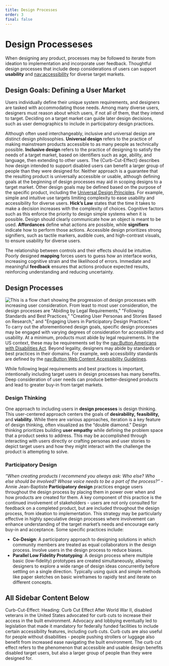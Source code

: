 ```yaml
---
title: Design Processes
order: 3
final: false
---
```


# Design Processeses

When designing any product, processes may be followed to iterate from ideation to implementation and incorporate user feedback. Thoughtful design processes that include deep considerations of users can support **usability** and [nav:accessibility](accessibility/whatIsAccessibility) for diverse target markets.

## Design Goals: Defining a User Market

Users individually define their unique system requirements, and designers are tasked with accommodating those needs. Among many diverse users, designers must reason about which users, if not all of them, that they intend to target. Deciding on a target market can guide later design decisions, such as user demographics to include in participatory design practices.

Although often used interchangeably, inclusive and universal design are distinct design philosophies. **Universal design** refers to the practice of making mainstream products accessible to as many people as technically possible. **Inclusive design** refers to the practice of designing to satisfy the needs of a target market, based on identifiers such as age, ability, and language, then extending to other users. The {Curb-Cut-Effect} describes how design intended to support disabled users can benefit a larger group of people than they were designed for. Neither approach is a guarantee that the resulting product is universally accessible or usable, although defining goals at the beginning of design processes may aid in scoping designs to a target market. Other design goals may be defined based on the purpose of the specific product, including the [Universal Design Principles](https://dac.berkeley.edu/services/campus-building-accessibility/universal-design-principles). For example, simple and intuitive use targets limiting complexity to ease usability and accessibility for diverse users. **Hick’s Law** states that the time it takes to make a decision increases with the complexity of choices. Cognitive factors such as this enforce the priority to design simple systems when it is possible. Design should clearly communicate how an object is meant to be used. **Affordances** define what actions are possible, while **signifiers** indicate how to perform those actions. Accessible design prioritizes strong signifiers, such as tactile markers, audible cues, and high-contrast visuals, to ensure usability for diverse users.

The relationship between controls and their effects should be intuitive. Poorly designed **mapping** forces users to guess how an interface works, increasing cognitive strain and the likelihood of errors. Immediate and meaningful **feedback** ensures that actions produce expected results, reinforcing understanding and reducing uncertainty.

## Design Processes

![This is a flow chart showing the progression of design processes with increasing user consideration. From least to most user consideration, the design processes are "Abiding by Legal Requirements," "Following Standards and Best Practices," "Creating User Personas and Stories Based on Research," and "Engaging Users in Participatory Design Practices."](/srch-s25/assets/primer-photos/flow.png)
To carry out the aforementioned design goals, specific design processes may be engaged with varying degrees of consideration for accessibility and usability. At a minimum, products must abide by legal requirements. In the US context, these may be requirements set by the [nav:Button Americans with Disabilities Act](accStandards). Beyond legality, designers may abide by standards or best practices in their domains. For example, web accessibility standards are defined by the [nav:Button Web Content Accessibility Guidelines](accStandards).

While following legal requirements and best practices is important, intentionally including target users in design processes has many benefits. Deep consideration of user needs can produce better-designed products and lead to greater buy-in from target markets.

### Design Thinking

One approach to including users in **design processes** is design thinking. This user-centered approach centers the goals of **desirability,** **feasibility,** and **viability.** While there are various approaches, iteration is a key feature of design thinking, often visualized as the “double diamond.” Design thinking prioritizes building **user empathy** while defining the problem space that a product seeks to address. This may be accomplished through interacting with users directly or crafting personas and user stories to depict target users and how they might interact with the challenge the product is attempting to solve.

### Participatory Design

_“When creating products I recommend you always ask: Who else? Who else should be involved? Whose voice needs to be a part of the process?”_ - Annie Jean-Baptiste
**Participatory design** practices engage users throughout the design process by placing them in power over when and how products are created for them. A key component of this practice is the continued involvement of stakeholders - users are not only consulted for feedback on a completed product, but are included throughout the design process, from ideation to implementation. This strategy may be particularly effective in highly speculative design processes where involvement can enhance understanding of the target market’s needs and encourage early buy-in and acceptance. Some specific practices include:

- **Co-Design**: A participatory approach to designing solutions in which community members are treated as equal collaborators in the design process. Involve users in the design process to reduce biases.
- **Parallel Low Fidelity Prototyping**: A design process where multiple basic (low-fidelity) prototypes are created simultaneously, allowing designers to explore a wide range of design ideas concurrently before settling on a single direction. Typically using quick and simple methods like paper sketches on basic wireframes to rapidly test and iterate on different concepts.

## All Sidebar Content Below
Curb-Cut-Effect: 
Heading: Curb Cut Effect
After World War II, disabled veterans in the United States advocated for curb cuts to increase their access in the built environment. Advocacy and lobbying eventually led to legislation that made it mandatory for federally funded facilities to include certain accessibility features, including curb cuts. Curb cuts are also useful for people without disabilities - people pushing strollers or luggage also benefit from increased ease navigating the built environment. The curb cut effect refers to the phenomenon that accessible and usable design benefits disabled target users, but also a larger group of people than they were designed for.
